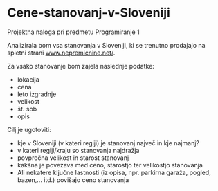 # Cene-stanovanj-v-Sloveniji
Projektna naloga pri predmetu Programiranje 1

Analizirala bom vsa stanovanja v Sloveniji, ki se trenutno prodajajo na spletni strani www.nepremicnine.net/.

Za vsako stanovanje bom zajela naslednje podatke:
- lokacija 
- cena
- leto izgradnje
- velikost 
- št. sob
- opis

Cilj je ugotoviti:
- kje v Sloveniji (v kateri regiji) je stanovanj največ in kje najmanj?
- v kateri regiji/kraju so stanovanja najdražja
- povprečna velikost in starost stanovanj 
- kakšna je povezava med ceno, starostjo  ter velikostjo stanovanja
- Ali nekatere ključne lastnosti (iz opisa, npr. parkirna garaža, pogled, bazen,... itd.) povišajo ceno stanovanja
